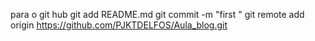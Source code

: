 para o git hub
git add README.md
git commit -m "first "
git remote add origin https://github.com/PJKTDELFOS/Aula_blog.git